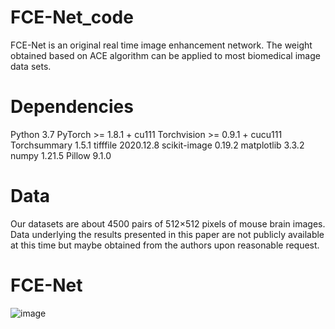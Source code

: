 # FCE-Net_code
FCE-Net is an original real time image enhancement network. The weight obtained based on ACE algorithm can be applied to most biomedical image data sets.
# Dependencies
Python 3.7
PyTorch >= 1.8.1 + cu111
Torchvision >= 0.9.1 + cucu111
Torchsummary 1.5.1
tifffile 2020.12.8
scikit-image 0.19.2
matplotlib 3.3.2
numpy 1.21.5
Pillow 9.1.0
# Data
Our datasets are about 4500 pairs of 512×512 pixels of mouse brain images. 
Data underlying the results presented in this paper are not publicly available at this time but maybe obtained from the authors upon reasonable request.
# FCE-Net
![image](https://user-images.githubusercontent.com/103922830/165701651-811d348d-5bf2-4869-bc64-6e27b5fdbce5.png)
